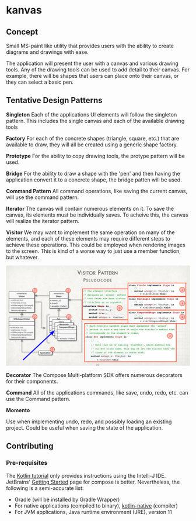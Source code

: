 # kanvas

## Concept

Small MS-paint like utility that provides users with the ability to create
diagrams and drawings with ease.

The application will present the user with a canvas and various drawing tools.
Any of the drawing tools can be used to add detail to their canvas. For
example, there will be shapes that users can place onto their canvas, or they
can select a basic pen.

## Tentative Design Patterns

**Singleton**
Each of the applications UI elements will follow the singleton pattern. This
includes the single canvas and each of the available drawing tools

**Factory**
For each of the concrete shapes (triangle, square, etc.) that are available to
draw, they will all be created using a generic shape factory.

**Prototype**
For the ability to copy drawing tools, the protype pattern will be used.

**Bridge**
For the ability to draw a shape with the 'pen' and then having the application
convert it to a concrete shape, the bridge patten will be used.

**Command Pattern**
All command operations, like saving the current canvas, will use the command pattern.

**Iterator**
The canvas will contain numerous elements on it. To save the canvas, its
elements must be individually saves. To acheive this, the canvas will realize
the iterator pattern.

**Visitor**
We may want to implement the same operation on many of the elements, and each of these elements may require different
steps to achieve these operations. This could be employed when rendering images to the screen. This is kind of a worse
way to just use a member function, but whatever.

![visitor](data/visitor_example.png)

**Decorator**
The Compose Multi-platform SDK offers numerous decorators for their components.

**Command**
All of the applications commands, like save, undo, redo, etc. can use the Command pattern.

**Momento**

Use when implementing undo, redo, and possibly loading an existing project. Could be useful when saving the state of the
application.

## Contributing

### Pre-requisites

The [Kotlin tutorial](https://kotlinlang.org/docs/getting-started.html#learn-kotlin-fundamentals) only provides
instructions using the Intelli-J IDE.
JetBrains' [Getting Started](https://github.com/JetBrains/compose-jb/tree/master/tutorials/Getting_Started) page for
compose is better. Nevertheless, the following is a semi-accurate list:

* Gradle (will be installed by Gradle Wrapper)
* For native applications (compiled to binary), [kotlin-native](https://kotlinlang.org/docs/native-overview.html) (compiler)
* For JVM applications, Java runtime environment (JRE), version 11